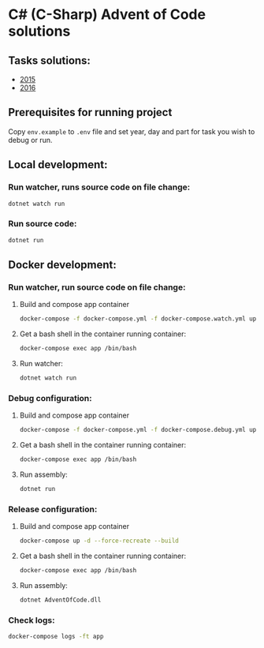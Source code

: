 # C# (C-Sharp) Advent of Code solutions

## Tasks solutions:
* [2015](./src/Tasks/2015)
* [2016](./src/Tasks/2016)

## Prerequisites for running project
Copy `env.example` to `.env` file and set year, day and part for task you wish to debug or run.

## Local development:

### Run watcher, runs source code on file change:
```sh
dotnet watch run
```

### Run source code:
```sh
dotnet run
```

## Docker development:

### Run watcher, run source code on file change:
1. Build and compose app container
    ```sh
    docker-compose -f docker-compose.yml -f docker-compose.watch.yml up -d --force-recreate --build
    ```
2. Get a bash shell in the container running container: 
    ```sh
    docker-compose exec app /bin/bash
    ```
3. Run watcher:
    ```sh
    dotnet watch run
    ```
### Debug configuration:
1. Build and compose app container
    ```sh
    docker-compose -f docker-compose.yml -f docker-compose.debug.yml up -d --force-recreate --build
    ```
2. Get a bash shell in the container running container: 
    ```sh
    docker-compose exec app /bin/bash
    ```
3. Run assembly:
    ```sh
    dotnet run
    ```

### Release configuration:
1. Build and compose app container
    ```sh
    docker-compose up -d --force-recreate --build
    ```
2. Get a bash shell in the container running container: 
    ```sh
    docker-compose exec app /bin/bash
    ```
3. Run assembly:
    ```sh
    dotnet AdventOfCode.dll
    ```

### Check logs:
```sh
docker-compose logs -ft app
```
